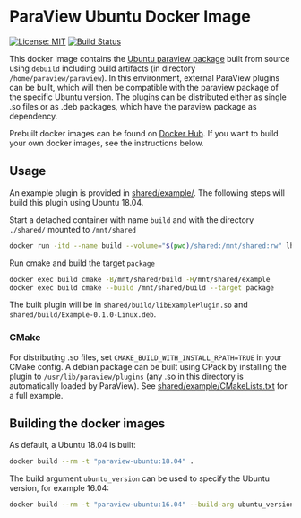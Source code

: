 # ParaView Ubuntu Docker Image

[![License: MIT](https://img.shields.io/badge/License-MIT-yellow.svg)](LICENSE)
[![Build Status](https://travis-ci.org/lhofmann/paraview-ubuntu-docker.svg?branch=master)](https://travis-ci.org/lhofmann/paraview-ubuntu-docker)

This docker image contains the [Ubuntu paraview package](https://packages.ubuntu.com/search?keywords=paraview) built from source using `debuild` including build artifacts (in directory `/home/paraview/paraview`). In this environment, external ParaView plugins can be built, which will then be compatible with the paraview package of the specific Ubuntu version. The plugins can be distributed either as single .so files or as .deb packages, which have the paraview package as dependency.

Prebuilt docker images can be found on [Docker Hub](https://hub.docker.com/r/lhofmann/paraview-ubuntu). If you want to build your own docker images, see the instructions below.

## Usage

An example plugin is provided in [shared/example/](shared/example/). The following steps will build this plugin using Ubuntu 18.04.

Start a detached container with name `build` and with the directory `./shared/` mounted to `/mnt/shared`
```bash
docker run -itd --name build --volume="$(pwd)/shared:/mnt/shared:rw" lhofmann/paraview-ubuntu:18.04
```

Run cmake and build the target `package`
```bash
docker exec build cmake -B/mnt/shared/build -H/mnt/shared/example 
docker exec build cmake --build /mnt/shared/build --target package
```

The built plugin will be in `shared/build/libExamplePlugin.so` and `shared/build/Example-0.1.0-Linux.deb`.

### CMake

For distributing .so files, set `CMAKE_BUILD_WITH_INSTALL_RPATH=TRUE` in your CMake config. A debian package can be built using CPack by installing the plugin to `/usr/lib/paraview/plugins` (any .so in this directory is automatically loaded by ParaView). See [shared/example/CMakeLists.txt](shared/example/CMakeLists.txt) for a full example.

## Building the docker images

As default, a Ubuntu 18.04 is built:

```bash
docker build --rm -t "paraview-ubuntu:18.04" .
```

The build argument `ubuntu_version` can be used to specify the Ubuntu version, for example 16.04:

```bash
docker build --rm -t "paraview-ubuntu:16.04" --build-arg ubuntu_version="16.04" .
```
